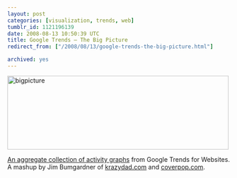 ```yaml
---
layout: post
categories: [visualization, trends, web]
tumblr_id: 1121196139  
date: 2008-08-13 10:50:39 UTC
title: Google Trends – The Big Picture
redirect_from: ["/2008/08/13/google-trends-the-big-picture.html"]

archived: yes
---
```


<a href="http://www.coverpop.com/bigpicture/"><img src="/attachments/2008/08/bigpicture.png" alt="bigpicture" width="500" height="167" class="alignnone size-full wp-image-602" /></a>

<a href="http://www.coverpop.com/bigpicture/">An aggregate collection of activity graphs</a> from Google Trends for Websites. A mashup by Jim Bumgardner of <a href="http://krazydad.com">krazydad.com</a> and <a href="http://coverpop.com/">coverpop.com</a>.
